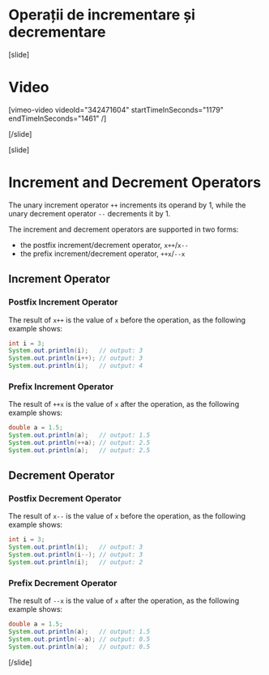 # Operații de incrementare și decrementare

[slide]
# Video
[vimeo-video videoId="342471604" startTimeInSeconds="1179" endTimeInSeconds="1461" /]

[/slide]

[slide]
# Increment and Decrement Operators
The unary increment operator `++` increments its operand by 1, while the unary decrement operator `--` decrements it by 1.

The increment and decrement operators are supported in two forms: 

* the postfix increment/decrement operator, `x++`/`x--` 
* the prefix increment/decrement operator, `++x`/`--x`

## Increment Operator

### Postfix Increment Operator
The result of `x++` is the value of `x` before the operation, as the following example shows:
```java live
int i = 3;
System.out.println(i);   // output: 3
System.out.println(i++); // output: 3
System.out.println(i);   // output: 4
```

### Prefix Increment Operator
The result of `++x` is the value of `x` after the operation, as the following example shows:
```java live
double a = 1.5;
System.out.println(a);   // output: 1.5
System.out.println(++a); // output: 2.5
System.out.println(a);   // output: 2.5
```

## Decrement Operator

### Postfix Decrement Operator
The result of `x--` is the value of `x` before the operation, as the following example shows:
```java live
int i = 3;
System.out.println(i);   // output: 3
System.out.println(i--); // output: 3
System.out.println(i);   // output: 2
```

### Prefix Decrement Operator
The result of `--x` is the value of `x` after the operation, as the following example shows:
```java live
double a = 1.5;
System.out.println(a);   // output: 1.5
System.out.println(--a); // output: 0.5
System.out.println(a);   // output: 0.5
```
[/slide]